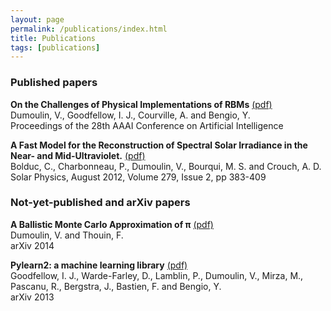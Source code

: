 ```yaml
---
layout: page
permalink: /publications/index.html
title: Publications
tags: [publications]
---
```


### Published papers

**On the Challenges of Physical Implementations of RBMs**
[(pdf)](http://www.aaai.org/ocs/index.php/AAAI/AAAI14/paper/view/8608/8559)  
Dumoulin, V., Goodfellow, I. J., Courville, A. and Bengio, Y.  
Proceedings of the 28th AAAI Conference on Artificial Intelligence

**A Fast Model for the Reconstruction of Spectral Solar Irradiance in the Near-
and Mid-Ultraviolet.** [(pdf)](http://link.springer.com/content/pdf/10.1007%2Fs11207-012-0019-4.pdf)  
Bolduc, C.,  Charbonneau, P., Dumoulin, V., Bourqui, M. S. and Crouch, A. D.  
Solar Physics, August 2012, Volume 279, Issue 2, pp 383-409

### Not-yet-published and arXiv papers

**A Ballistic Monte Carlo Approximation of π** [(pdf)](http://arxiv.org/pdf/1404.1499.pdf)  
Dumoulin, V. and Thouin, F.  
arXiv 2014

**Pylearn2: a machine learning library** [(pdf)](http://arxiv.org/pdf/1308.4214v1.pdf)  
Goodfellow, I. J., Warde-Farley, D., Lamblin, P., Dumoulin, V., Mirza, M.,
Pascanu, R., Bergstra, J., Bastien, F. and Bengio, Y.  
arXiv 2013
